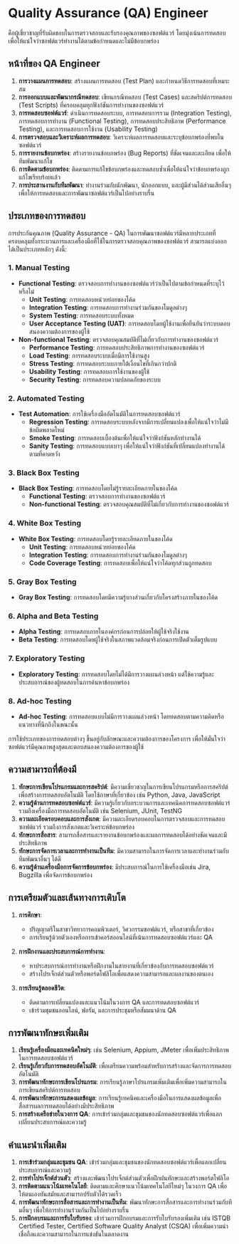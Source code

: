 # Quality Assurance (QA) Engineer
คือผู้เชี่ยวชาญที่รับผิดชอบในการตรวจสอบและรับรองคุณภาพของซอฟต์แวร์ โดยมุ่งเน้นการทดสอบเพื่อให้แน่ใจว่าซอฟต์แวร์ทำงานได้ตามข้อกำหนดและไม่มีข้อบกพร่อง

## หน้าที่ของ QA Engineer

1. **การวางแผนการทดสอบ**: สร้างแผนการทดสอบ (Test Plan) และกำหนดวิธีการทดสอบที่เหมาะสม
2. **การออกแบบและพัฒนากรณีทดสอบ**: เขียนกรณีทดสอบ (Test Cases) และสคริปต์การทดสอบ (Test Scripts) ที่ครอบคลุมทุกฟังก์ชันการทำงานของซอฟต์แวร์
3. **การทดสอบซอฟต์แวร์**: ดำเนินการทดสอบระบบ, การทดสอบการรวม (Integration Testing), การทดสอบการทำงาน (Functional Testing), การทดสอบประสิทธิภาพ (Performance Testing), และการทดสอบการใช้งาน (Usability Testing)
4. **การตรวจสอบและวิเคราะห์ผลการทดสอบ**: วิเคราะห์ผลการทดสอบและระบุข้อบกพร่องที่พบในซอฟต์แวร์
5. **การรายงานข้อบกพร่อง**: สร้างรายงานข้อบกพร่อง (Bug Reports) ที่ชัดเจนและละเอียด เพื่อให้ทีมพัฒนาแก้ไข
6. **การติดตามข้อบกพร่อง**: ติดตามการแก้ไขข้อบกพร่องและทดสอบซ้ำเพื่อให้แน่ใจว่าข้อบกพร่องถูกแก้ไขเรียบร้อยแล้ว
7. **การประสานงานกับทีมพัฒนา**: ทำงานร่วมกับนักพัฒนา, นักออกแบบ, และผู้มีส่วนได้ส่วนเสียอื่นๆ เพื่อให้การทดสอบและการพัฒนาซอฟต์แวร์เป็นไปอย่างราบรื่น

## ประเภทของการทดสอบ
การประกันคุณภาพ (Quality Assurance - QA) ในการพัฒนาซอฟต์แวร์มีหลายประเภทที่ครอบคลุมทั้งกระบวนการและเครื่องมือที่ใช้ในการตรวจสอบคุณภาพของซอฟต์แวร์ สามารถแบ่งออกได้เป็นประเภทหลักๆ ดังนี้:

### 1. **Manual Testing**
   - **Functional Testing**: ตรวจสอบการทำงานของซอฟต์แวร์ว่าเป็นไปตามข้อกำหนดที่ระบุไว้หรือไม่
     - **Unit Testing**: การทดสอบหน่วยย่อยของโค้ด
     - **Integration Testing**: การทดสอบการทำงานร่วมกันของโมดูลต่างๆ
     - **System Testing**: การทดสอบระบบทั้งหมด
     - **User Acceptance Testing (UAT)**: การทดสอบโดยผู้ใช้งานเพื่อยืนยันว่าระบบตอบสนองความต้องการของผู้ใช้
   - **Non-functional Testing**: ตรวจสอบคุณสมบัติที่ไม่เกี่ยวกับการทำงานของซอฟต์แวร์
     - **Performance Testing**: การทดสอบประสิทธิภาพการทำงานของซอฟต์แวร์
     - **Load Testing**: การทดสอบระบบเมื่อมีการใช้งานสูง
     - **Stress Testing**: การทดสอบระบบภายใต้เงื่อนไขที่เกินกว่าปกติ
     - **Usability Testing**: การทดสอบการใช้งานของผู้ใช้
     - **Security Testing**: การทดสอบความปลอดภัยของระบบ

### 2. **Automated Testing**
   - **Test Automation**: การใช้เครื่องมืออัตโนมัติในการทดสอบซอฟต์แวร์
     - **Regression Testing**: การทดสอบระบบหลังจากมีการเปลี่ยนแปลงเพื่อให้แน่ใจว่าไม่มีข้อผิดพลาดใหม่
     - **Smoke Testing**: การทดสอบเบื้องต้นเพื่อให้แน่ใจว่าฟังก์ชันหลักทำงานได้
     - **Sanity Testing**: การทดสอบแบบเบาๆ เพื่อให้แน่ใจว่าฟังก์ชันที่เปลี่ยนแปลงทำงานได้ตามที่คาดหวัง

### 3. **Black Box Testing**
   - **Black Box Testing**: การทดสอบโดยไม่รู้รายละเอียดภายในของโค้ด
     - **Functional Testing**: ตรวจสอบการทำงานของซอฟต์แวร์
     - **Non-functional Testing**: ตรวจสอบคุณสมบัติที่ไม่เกี่ยวกับการทำงานของซอฟต์แวร์

### 4. **White Box Testing**
   - **White Box Testing**: การทดสอบโดยรู้รายละเอียดภายในของโค้ด
     - **Unit Testing**: การทดสอบหน่วยย่อยของโค้ด
     - **Integration Testing**: การทดสอบการทำงานร่วมกันของโมดูลต่างๆ
     - **Code Coverage Testing**: การทดสอบเพื่อให้แน่ใจว่าโค้ดทุกส่วนถูกทดสอบ

### 5. **Gray Box Testing**
   - **Gray Box Testing**: การทดสอบโดยมีความรู้บางส่วนเกี่ยวกับโครงสร้างภายในของโค้ด

### 6. **Alpha and Beta Testing**
   - **Alpha Testing**: การทดสอบภายในองค์กรก่อนการปล่อยให้ผู้ใช้จริงใช้งาน
   - **Beta Testing**: การทดสอบโดยผู้ใช้จริงในสภาพแวดล้อมจริงก่อนการเปิดตัวเต็มรูปแบบ

### 7. **Exploratory Testing**
   - **Exploratory Testing**: การทดสอบโดยไม่ได้มีการวางแผนล่วงหน้า แต่ใช้ความรู้และประสบการณ์ของผู้ทดสอบในการค้นหาข้อบกพร่อง

### 8. **Ad-hoc Testing**
   - **Ad-hoc Testing**: การทดสอบแบบไม่มีการวางแผนล่วงหน้า โดยทดสอบตามความคิดหรือแนวทางที่นึกถึงในขณะนั้น

การใช้ประเภทของการทดสอบต่างๆ ขึ้นอยู่กับลักษณะและความต้องการของโครงการ เพื่อให้มั่นใจว่าซอฟต์แวร์มีคุณภาพสูงสุดและตอบสนองความต้องการของผู้ใช้

## ความสามารถที่ต้องมี

1. **ทักษะการเขียนโปรแกรมและการสคริปต์**: มีความเชี่ยวชาญในการเขียนโปรแกรมหรือการสคริปต์เพื่อสร้างการทดสอบอัตโนมัติ โดยใช้ภาษาที่เกี่ยวข้อง เช่น Python, Java, JavaScript
2. **ความรู้ด้านการทดสอบซอฟต์แวร์**: มีความรู้เกี่ยวกับกระบวนการและเทคนิคการทดสอบซอฟต์แวร์ รวมถึงเครื่องมือการทดสอบอัตโนมัติ เช่น Selenium, JUnit, TestNG
3. **ความละเอียดรอบคอบและการสังเกต**: มีความละเอียดรอบคอบในการตรวจสอบและการทดสอบซอฟต์แวร์ รวมถึงการสังเกตและวิเคราะห์ข้อบกพร่อง
4. **ทักษะการสื่อสาร**: สามารถสื่อสารและรายงานข้อบกพร่องและผลการทดสอบได้อย่างชัดเจนและมีประสิทธิภาพ
5. **ทักษะการจัดการเวลาและการทำงานเป็นทีม**: มีความสามารถในการจัดการเวลาและทำงานร่วมกับทีมพัฒนาอื่นๆ ได้ดี
6. **ความรู้ด้านเครื่องมือการจัดการข้อบกพร่อง**: มีประสบการณ์ในการใช้เครื่องมือเช่น Jira, Bugzilla เพื่อจัดการข้อบกพร่อง

## การเตรียมตัวและเส้นทางการเติบโต

1. **การศึกษา**:
    - ปริญญาตรีในสาขาวิทยาการคอมพิวเตอร์, วิศวกรรมซอฟต์แวร์, หรือสาขาที่เกี่ยวข้อง
    - การเรียนรู้ด้วยตัวเองหรือการเข้าคอร์สออนไลน์ที่เน้นการทดสอบซอฟต์แวร์และ QA

2. **การฝึกงานและประสบการณ์การทำงาน**:
    - หาประสบการณ์การทำงานหรือฝึกงานในสายงานที่เกี่ยวข้องกับการทดสอบซอฟต์แวร์
    - สร้างโปรเจ็กต์ส่วนตัวหรือพอร์ตโฟลิโอเพื่อแสดงความสามารถและผลงานของตนเอง

3. **การเรียนรู้ตลอดชีวิต**:
    - ติดตามการเปลี่ยนแปลงและแนวโน้มในวงการ QA และการทดสอบซอฟต์แวร์
    - เข้าร่วมชุมชนออนไลน์, ฟอรัม, และการประชุมหรือสัมมนาด้าน QA

## การพัฒนาทักษะเพิ่มเติม

1. **เรียนรู้เครื่องมือและเทคนิคใหม่ๆ**: เช่น Selenium, Appium, JMeter เพื่อเพิ่มประสิทธิภาพในการทดสอบซอฟต์แวร์
2. **เรียนรู้เกี่ยวกับการทดสอบอัตโนมัติ**: เพื่อเตรียมความพร้อมสำหรับการสร้างและจัดการการทดสอบอัตโนมัติ
3. **การพัฒนาทักษะการเขียนโปรแกรม**: การเรียนรู้ภาษาโปรแกรมเพิ่มเติมเพื่อเพิ่มความสามารถในการเขียนสคริปต์การทดสอบ
4. **การพัฒนาทักษะการแสดงผลข้อมูล**: การเรียนรู้เทคนิคและเครื่องมือในการแสดงผลข้อมูลเพื่อสื่อสารผลการทดสอบได้อย่างมีประสิทธิภาพ
5. **การสร้างเครือข่ายในวงการ QA**: การเข้าร่วมกลุ่มและชุมชนของนักทดสอบซอฟต์แวร์เพื่อแลกเปลี่ยนประสบการณ์และความรู้

## คำแนะนำเพิ่มเติม

1. **การเข้าร่วมกลุ่มและชุมชน QA**: เข้าร่วมกลุ่มและชุมชนของนักทดสอบซอฟต์แวร์เพื่อแลกเปลี่ยนประสบการณ์และความรู้
2. **การทำโปรเจ็กต์ส่วนตัว**: สร้างและพัฒนาโปรเจ็กต์ส่วนตัวเพื่อฝึกฝนทักษะและสร้างพอร์ตโฟลิโอ
3. **การติดตามแนวโน้มเทคโนโลยี**: ติดตามและศึกษาแนวโน้มเทคโนโลยีใหม่ๆ ในวงการ QA เพื่อให้ตนเองทันสมัยและสามารถปรับตัวได้รวดเร็ว
4. **การพัฒนาทักษะการสื่อสารและการทำงานเป็นทีม**: พัฒนาทักษะการสื่อสารและการทำงานร่วมกับทีมอื่นๆ เพื่อให้การทำงานร่วมกันเป็นไปอย่างราบรื่น
5. **การฝึกอบรมและการรับใบรับรอง**: เข้าร่วมการฝึกอบรมและการรับใบรับรองเพิ่มเติม เช่น ISTQB Certified Tester, Certified Software Quality Analyst (CSQA) เพื่อเพิ่มความน่าเชื่อถือและความสามารถในการแข่งขันในตลาดงาน